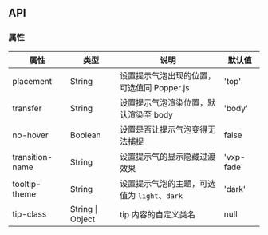 ## API

### 属性

| 属性            | 类型             | 说明                                         | 默认值     |
| --------------- | ---------------- | -------------------------------------------- | ---------- |
| placement       | String           | 设置提示气泡出现的位置，可选值同 Popper.js   | 'top'      |
| transfer        | String           | 设置提示气泡渲染位置，默认渲染至 body        | 'body'     |
| no-hover        | Boolean          | 设置是否让提示气泡变得无法捕捉               | false      |
| transition-name | String           | 设置提示气的显示隐藏过渡效果                 | 'vxp-fade' |
| tooltip-theme   | String           | 设置提示气泡的主题，可选值为 `light`、`dark` | 'dark'     |
| tip-class       | String \| Object | tip 内容的自定义类名                         | null       |
